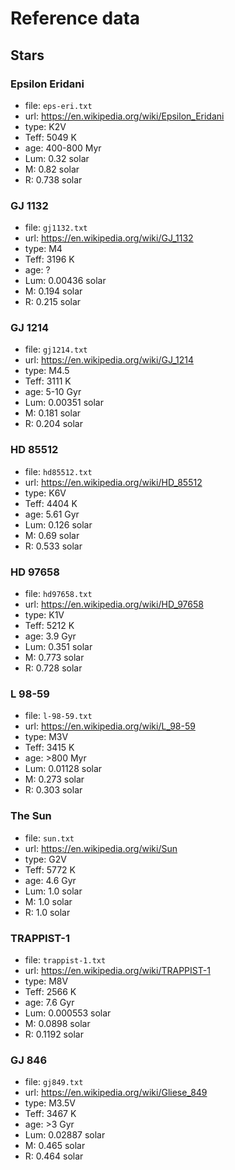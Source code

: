 # Reference data

## Stars
### Epsilon Eridani

* file:  `eps-eri.txt`
* url:   https://en.wikipedia.org/wiki/Epsilon_Eridani
* type:  K2V
* Teff:  5049 K
* age:   400-800 Myr
* Lum:   0.32 solar
* M:     0.82 solar
* R:     0.738 solar

### GJ 1132

* file:  `gj1132.txt`
* url:   https://en.wikipedia.org/wiki/GJ_1132
* type:  M4
* Teff:  3196 K
* age:   ?
* Lum:   0.00436 solar
* M:     0.194 solar
* R:     0.215 solar

### GJ 1214

* file:  `gj1214.txt`
* url:   https://en.wikipedia.org/wiki/GJ_1214
* type:  M4.5
* Teff:  3111 K
* age:   5-10 Gyr
* Lum:   0.00351 solar
* M:     0.181 solar
* R:     0.204 solar

### HD 85512

* file:  `hd85512.txt`
* url:   https://en.wikipedia.org/wiki/HD_85512
* type:  K6V
* Teff:  4404 K
* age:   5.61 Gyr
* Lum:   0.126 solar
* M:     0.69  solar
* R:     0.533 solar

### HD 97658

* file:  `hd97658.txt`
* url:   https://en.wikipedia.org/wiki/HD_97658
* type:  K1V
* Teff:  5212 K
* age:   3.9 Gyr
* Lum:   0.351 solar
* M:     0.773 solar
* R:     0.728 solar

### L 98-59

* file:  `l-98-59.txt`
* url:   https://en.wikipedia.org/wiki/L_98-59
* type:  M3V
* Teff:  3415 K
* age:   >800 Myr
* Lum:   0.01128 solar
* M:     0.273 solar
* R:     0.303 solar

### The Sun

* file:  `sun.txt`
* url:   https://en.wikipedia.org/wiki/Sun
* type:  G2V
* Teff:  5772 K
* age:   4.6 Gyr
* Lum:   1.0 solar
* M:     1.0 solar
* R:     1.0 solar

### TRAPPIST-1

* file:  `trappist-1.txt`
* url:   https://en.wikipedia.org/wiki/TRAPPIST-1
* type:  M8V
* Teff:  2566 K
* age:   7.6 Gyr
* Lum:   0.000553 solar
* M:     0.0898 solar
* R:     0.1192 solar

### GJ 846

* file:  `gj849.txt`
* url:   https://en.wikipedia.org/wiki/Gliese_849
* type:  M3.5V
* Teff:  3467 K
* age:   >3 Gyr
* Lum:   0.02887 solar
* M:     0.465 solar
* R:     0.464 solar
